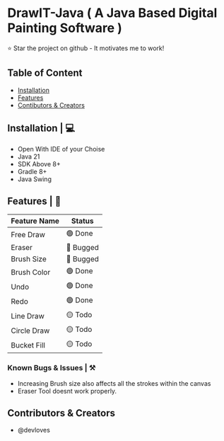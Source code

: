 # DrawIT-Java ( A Java Based Digital Painting Software )

:star: Star the project on github - It motivates me to work!

## Table of Content
- [Installation](#installation)
- [Features](#features)
- [Contibutors & Creators](#cnc)

## Installation | 💻

- Open With IDE of your Choise
- Java 21
- SDK Above 8+
- Gradle 8+
- Java Swing

## Features | 📃

| Feature Name | Status |
|--------------|--------|
| Free Draw    | 🟢 Done   |
| Eraser       | 🔴 Bugged    |
| Brush Size   | 🔴 Bugged    |
| Brush Color   | 🟢 Done    |
| Undo | 🟢 Done    |
| Redo  | 🟢 Done    |
| Line Draw  | 🟡 Todo    |
| Circle Draw  | 🟡 Todo    |
| Bucket Fill  | 🟡 Todo    |

### Known Bugs & Issues | ⚒️
- Increasing Brush size also affects all the strokes within the canvas
- Eraser Tool doesnt work properly.

## Contributors & Creators
- @devloves

